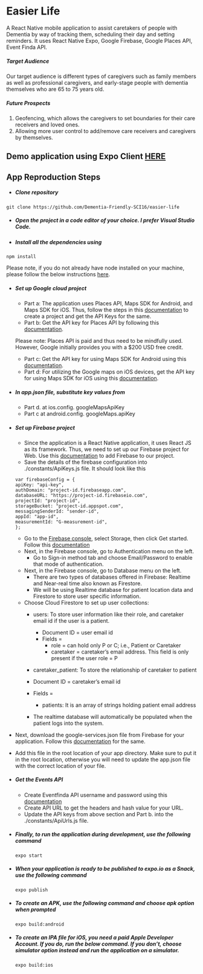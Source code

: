 # Easier Life
A React Native mobile application to assist caretakers of people with Dementia by way of tracking them, scheduling their day and setting reminders.
It uses React Native Expo, Google Firebase, Google Places API, Event Finda API.

##### Target Audience
  Our target audience is different types of caregivers such as family members as well as professional caregivers, and early-stage      people with dementia themselves who are 65 to 75 years old.

##### Future Prospects
   1. Geofencing, which allows the caregivers to set boundaries for their care receivers and loved ones. 
   2. Allowing more user control to add/remove care receivers and caregivers by themselves.
   

## Demo application using Expo Client [HERE](https://expo.io/@ugan0001/easier-life)


## App Reproduction Steps
- ##### Clone repository
```
git clone https://github.com/Dementia-Friendly-SCI16/easier-life
```
- ##### Open the project in a code editor of your choice. I prefer Visual Studio Code.
- ##### Install all the dependencies using
```
npm install
```
Please note, if you do not already have node installed on your machine, please follow the below instructions [here](https://nodejs.org/en/download/package-manager/).

- ##### Set up Google cloud project
  - Part a: The application uses Places API, Maps SDK for Android, and Maps SDK for iOS. Thus, follow the steps in this [documentation](https://cloud.google.com/resource-manager/docs/creating-managingprojects) to create a project and get the API Keys for the same.
  - Part b: Get the API key for Places API by following this [documentation](https://developers.google.com/places/web-service/get-api-key). 
  
  Please note: Places API is paid and thus need to be mindfully used. However, Google initially provides you with a $200 USD free credit.
  - Part c: Get the API key for using Maps SDK for Android using this [documentation](https://developers.google.com/maps/documentation/android-sdk/getapi-key).
  - Part d: For utilizing the Google maps on iOS devices, get the API key for using Maps SDK for iOS using this [documentation](https://developers.google.com/maps/documentation/ios-sdk/get-api-key).
  
- ##### In app.json file, substitute key values from
  - Part d. at ios.config. googleMapsApiKey
  - Part c at android.config. googleMaps.apiKey

- ##### Set up Firebase project
  - Since the application is a React Native application, it uses React JS as its framework. Thus, we need to set up our Firebase project for Web. Use this [documentation](https://firebase.google.com/docs/web/setup) to add Firebase to our project.
  - Save the details of the firebase configuration into ./constants/ApiKeys.js file. It should look like this
  
  ```
  var firebaseConfig = {
  apiKey: "api-key",
  authDomain: "project-id.firebaseapp.com",
  databaseURL: "https://project-id.firebaseio.com",
  projectId: "project-id",
  storageBucket: "project-id.appspot.com",
  messagingSenderId: "sender-id",
  appId: "app-id",
  measurementId: "G-measurement-id",
  };
  ```
  - Go to the [Firebase console](https://console.firebase.google.com/), select Storage, then click Get started. Follow this [documentation](https://firebase.google.com/docs/storage/web/start)
  - Next, in the Firebase console, go to Authentication menu on the left. 
    - Go to Sign-in method tab and choose Email/Password to enable that mode of authentication.
  - Next, in the Firebase console, go to Database menu on the left.
    - There are two types of databases offered in Firebase: Realtime and Near-real time also known as Firestore.
    - We will be using Realtime database for patient location data and Firestore to store user specific information.
  - Choose Cloud Firestore to set up user collections:
    - users: To store user information like their role, and caretaker email id if the user is a patient.
      - Document ID = user email id
      - Fields =
        - role = can hold only P or C; i.e., Patient or Caretaker
        - caretaker = caretaker’s email address. This field is only present if the user role = P
        
     - caretaker_patient: To store the relationship of caretaker to patient
      - Document ID = caretaker’s email id
      - Fields =
        - patients: It is an array of strings holding patient email address
    - The realtime database will automatically be populated when the patient logs into the system.
- Next, download the google-services.json file from Firebase for your application. Follow this [documentation](http://alphatech.technology/Howto-Entrysrk/Google-Services-Json-bek/) for the same.
- Add this file in the root location of your app directory. Make sure to put it in the root location, otherwise you will need to update the app.json file with the correct location of your file.
- ##### Get the Events API
    - Create Eventfinda API username and password using this [documentation](https://www.eventfinda.com.au/api/v2/index)
    - Create API URL to get the headers and hash value for your URL.
  - Update the API keys from above section and Part b. into the ./constants/ApiUrls.js file.
- ##### Finally, to run the application during development, use the following command
  ```
  expo start
  ```
- ##### When your application is ready to be published to expo.io as a Snack, use the following command
  ```
  expo publish
  ```
- ##### To create an APK, use the following command and choose apk option when prompted
  ```
  expo build:android
  ```
- ##### To create an IPA file for iOS, you need a paid Apple Developer Account. If you do, run the below command. If you don’t, choose simulator option instead and run the application on a simulator.
  ```
  expo build:ios
  ```

   
    
